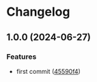 # Changelog

## 1.0.0 (2024-06-27)


### Features

* first commit ([45590f4](https://github.com/hugomods/github-action-deps/commit/45590f45976cebd7f3787f6f9a826a1eb1fc5fab))
